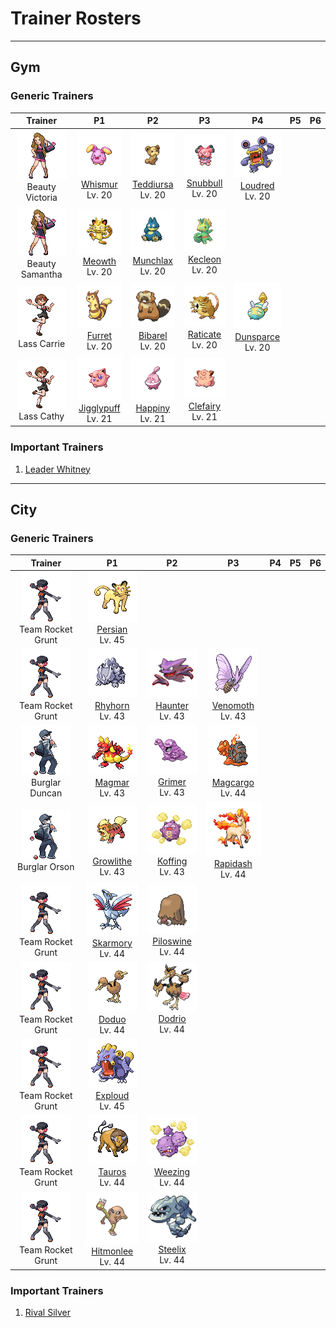 # Trainer Rosters

---

## Gym


### Generic Trainers

| Trainer | P1 | P2 | P3 | P4 | P5 | P6 |
|:-------:|:--:|:--:|:--:|:--:|:--:|:--:|
| ![Beauty Victoria](../../assets/trainers/beauty.png "Beauty Victoria")<br>Beauty Victoria | ![Whismur](../../assets/sprites/whismur/front.gif "Whismur")<br>[Whismur](../../pokemon/whismur.md/)<br>Lv. 20 | ![Teddiursa](../../assets/sprites/teddiursa/front.gif "Teddiursa")<br>[Teddiursa](../../pokemon/teddiursa.md/)<br>Lv. 20 | ![Snubbull](../../assets/sprites/snubbull/front.gif "Snubbull")<br>[Snubbull](../../pokemon/snubbull.md/)<br>Lv. 20 | ![Loudred](../../assets/sprites/loudred/front.gif "Loudred")<br>[Loudred](../../pokemon/loudred.md/)<br>Lv. 20 |
| ![Beauty Samantha](../../assets/trainers/beauty.png "Beauty Samantha")<br>Beauty Samantha | ![Meowth](../../assets/sprites/meowth/front.gif "Meowth")<br>[Meowth](../../pokemon/meowth.md/)<br>Lv. 20 | ![Munchlax](../../assets/sprites/munchlax/front.gif "Munchlax")<br>[Munchlax](../../pokemon/munchlax.md/)<br>Lv. 20 | ![Kecleon](../../assets/sprites/kecleon/front.gif "Kecleon")<br>[Kecleon](../../pokemon/kecleon.md/)<br>Lv. 20 |
| ![Lass Carrie](../../assets/trainers/lass.png "Lass Carrie")<br>Lass Carrie | ![Furret](../../assets/sprites/furret/front.gif "Furret")<br>[Furret](../../pokemon/furret.md/)<br>Lv. 20 | ![Bibarel](../../assets/sprites/bibarel/front.gif "Bibarel")<br>[Bibarel](../../pokemon/bibarel.md/)<br>Lv. 20 | ![Raticate](../../assets/sprites/raticate/front.gif "Raticate")<br>[Raticate](../../pokemon/raticate.md/)<br>Lv. 20 | ![Dunsparce](../../assets/sprites/dunsparce/front.gif "Dunsparce")<br>[Dunsparce](../../pokemon/dunsparce.md/)<br>Lv. 20 |
| ![Lass Cathy](../../assets/trainers/lass.png "Lass Cathy")<br>Lass Cathy | ![Jigglypuff](../../assets/sprites/jigglypuff/front.gif "Jigglypuff")<br>[Jigglypuff](../../pokemon/jigglypuff.md/)<br>Lv. 21 | ![Happiny](../../assets/sprites/happiny/front.gif "Happiny")<br>[Happiny](../../pokemon/happiny.md/)<br>Lv. 21 | ![Clefairy](../../assets/sprites/clefairy/front.gif "Clefairy")<br>[Clefairy](../../pokemon/clefairy.md/)<br>Lv. 21 |


### Important Trainers

1. [Leader Whitney](important_trainers.md#leader-whitney)

---

## City


### Generic Trainers

| Trainer | P1 | P2 | P3 | P4 | P5 | P6 |
|:-------:|:--:|:--:|:--:|:--:|:--:|:--:|
| ![Team Rocket Grunt](../../assets/trainers/rocket_grunt.png "Team Rocket Grunt")<br>Team Rocket Grunt | ![Persian](../../assets/sprites/persian/front.gif "Persian")<br>[Persian](../../pokemon/persian.md/)<br>Lv. 45 |
| ![Team Rocket Grunt](../../assets/trainers/rocket_grunt.png "Team Rocket Grunt")<br>Team Rocket Grunt | ![Rhyhorn](../../assets/sprites/rhyhorn/front.gif "Rhyhorn")<br>[Rhyhorn](../../pokemon/rhyhorn.md/)<br>Lv. 43 | ![Haunter](../../assets/sprites/haunter/front.gif "Haunter")<br>[Haunter](../../pokemon/haunter.md/)<br>Lv. 43 | ![Venomoth](../../assets/sprites/venomoth/front.gif "Venomoth")<br>[Venomoth](../../pokemon/venomoth.md/)<br>Lv. 43 |
| ![Burglar Duncan](../../assets/trainers/burglar.png "Burglar Duncan")<br>Burglar Duncan | ![Magmar](../../assets/sprites/magmar/front.gif "Magmar")<br>[Magmar](../../pokemon/magmar.md/)<br>Lv. 43 | ![Grimer](../../assets/sprites/grimer/front.gif "Grimer")<br>[Grimer](../../pokemon/grimer.md/)<br>Lv. 43 | ![Magcargo](../../assets/sprites/magcargo/front.gif "Magcargo")<br>[Magcargo](../../pokemon/magcargo.md/)<br>Lv. 44 |
| ![Burglar Orson](../../assets/trainers/burglar.png "Burglar Orson")<br>Burglar Orson | ![Growlithe](../../assets/sprites/growlithe/front.gif "Growlithe")<br>[Growlithe](../../pokemon/growlithe.md/)<br>Lv. 43 | ![Koffing](../../assets/sprites/koffing/front.gif "Koffing")<br>[Koffing](../../pokemon/koffing.md/)<br>Lv. 43 | ![Rapidash](../../assets/sprites/rapidash/front.gif "Rapidash")<br>[Rapidash](../../pokemon/rapidash.md/)<br>Lv. 44 |
| ![Team Rocket Grunt](../../assets/trainers/rocket_grunt.png "Team Rocket Grunt")<br>Team Rocket Grunt | ![Skarmory](../../assets/sprites/skarmory/front.gif "Skarmory")<br>[Skarmory](../../pokemon/skarmory.md/)<br>Lv. 44 | ![Piloswine](../../assets/sprites/piloswine/front.gif "Piloswine")<br>[Piloswine](../../pokemon/piloswine.md/)<br>Lv. 44 |
| ![Team Rocket Grunt](../../assets/trainers/rocket_grunt.png "Team Rocket Grunt")<br>Team Rocket Grunt | ![Doduo](../../assets/sprites/doduo/front.gif "Doduo")<br>[Doduo](../../pokemon/doduo.md/)<br>Lv. 44 | ![Dodrio](../../assets/sprites/dodrio/front.gif "Dodrio")<br>[Dodrio](../../pokemon/dodrio.md/)<br>Lv. 44 |
| ![Team Rocket Grunt](../../assets/trainers/rocket_grunt.png "Team Rocket Grunt")<br>Team Rocket Grunt | ![Exploud](../../assets/sprites/exploud/front.gif "Exploud")<br>[Exploud](../../pokemon/exploud.md/)<br>Lv. 45 |
| ![Team Rocket Grunt](../../assets/trainers/rocket_grunt.png "Team Rocket Grunt")<br>Team Rocket Grunt | ![Tauros](../../assets/sprites/tauros/front.gif "Tauros")<br>[Tauros](../../pokemon/tauros.md/)<br>Lv. 44 | ![Weezing](../../assets/sprites/weezing/front.gif "Weezing")<br>[Weezing](../../pokemon/weezing.md/)<br>Lv. 44 |
| ![Team Rocket Grunt](../../assets/trainers/rocket_grunt.png "Team Rocket Grunt")<br>Team Rocket Grunt | ![Hitmonlee](../../assets/sprites/hitmonlee/front.gif "Hitmonlee")<br>[Hitmonlee](../../pokemon/hitmonlee.md/)<br>Lv. 44 | ![Steelix](../../assets/sprites/steelix/front.gif "Steelix")<br>[Steelix](../../pokemon/steelix.md/)<br>Lv. 44 |


### Important Trainers

1. [Rival Silver](important_trainers.md#rival-silver)
